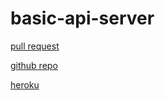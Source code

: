# basic-api-server


[pull request](https://github.com/islamrwashdeh/basic-api-server/pull/1)

[github repo](https://github.com/islamrwashdeh/basic-api-server)

[heroku](https://dashboard.heroku.com/apps/basic-api-server-isreash/deploy/github)




